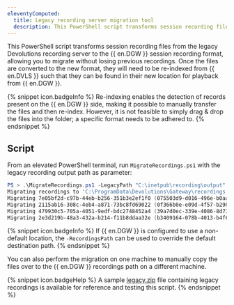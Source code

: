 ```yaml
---
eleventyComputed:
  title: Legacy recording server migration tool
  description: This PowerShell script transforms session recording files from the legacy Devolutions recording server to the {{ en.DGW }} session recording format.
---
```

This PowerShell script transforms session recording files from the legacy Devolutions recording server to the {{ en.DGW }} session recording format, allowing you to migrate without losing previous recordings. Once the files are converted to the new format, they will need to be re-indexed from {{ en.DVLS }} such that they can be found in their new location for playback from {{ en.DGW }}.

{% snippet icon.badgeInfo %}
Re-indexing enables the detection of records present on the {{ en.DGW }} side, making it possible to manually transfer the files and then re-index. However, it is not feasible to simply drag & drop the files into the folder; a specific format needs to be adhered to.
{% endsnippet %}

## Script
From an elevated PowerShell terminal, run `MigrateRecordings.ps1` with the legacy recording output path as parameter:  

```powershell
PS > .\MigrateRecordings.ps1 -LegacyPath "C:\inetpub\recording\output"
Migrating recordings to 'C:\ProgramData\Devolutions\Gateway\recordings'
Migrating 7e05bf2d-c97b-44eb-b256-351b3e2ef1f0 (075503d9-d016-496e-b0aa-cab8b020ce2d)
Migrating 2115ab16-308c-4eb4-a871-73bc8fd69022 (0f366b0e-e09d-4f57-b290-779f46fb68fd)
Migrating 479930c5-705a-4051-9edf-bdc2748452a4 (39a7d0ec-339e-4086-8d73-fbf455e1038a)
Migrating 2e3d219b-48a3-432a-b214-f11b8ddaa32e (b3409164-078b-4013-b4f6-9a4663d3df98)
```

{% snippet icon.badgeInfo %}
If {{ en.DGW }} is configured to use a non-default location, the `-RecordingsPath` can be used to override the default destination path.
{% endsnippet %}  

You can also perform the migration on one machine to manually copy the files over to the {{ en.DGW }} recordings path on a different machine.

{% snippet icon.badgeHelp %}
A sample [legacy.zip](https://github.com/Devolutions/devolutions-gateway/blob/master/tools/legacy-recording/legacy.zip) file containing legacy recordings is available for reference and testing this script.
{% endsnippet %}

